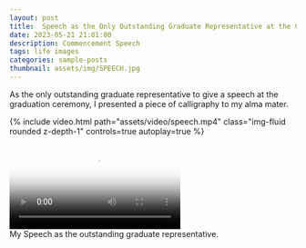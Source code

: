 ```yaml
---
layout: post
title:  Speech as the Only Outstanding Graduate Representative at the Graduation Ceremony
date: 2023-05-21 21:01:00
description: Commencement Speech
tags: life images
categories: sample-posts
thumbnail: assets/img/SPEECH.jpg
---
```

As the only outstanding graduate representative to give a speech at the graduation ceremony, I presented a piece of calligraphy to my alma mater.

{% include video.html path="assets/video/speech.mp4" class="img-fluid rounded z-depth-1" controls=true autoplay=true %}

<video src="assets/video/speech.mp4" controls poster="assets/img/SPEECH.jpg">
  Your browser does not support the video tag.
</video>


<div class="caption">
    My Speech as the outstanding graduate representative.
</div>

